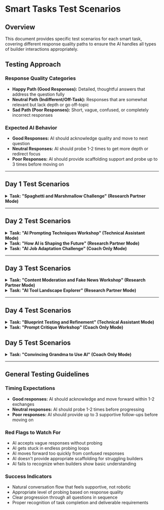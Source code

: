 # Smart Tasks Test Scenarios

## Overview
This document provides specific test scenarios for each smart task, covering different response quality paths to ensure the AI handles all types of builder interactions appropriately.

## Testing Approach

### Response Quality Categories
- **Happy Path (Good Responses):** Detailed, thoughtful answers that address the question fully
- **Neutral Path (Indifferent/Off-Task):** Responses that are somewhat relevant but lack depth or go off-topic
- **Sad Path (Poor Responses):** Short, vague, confused, or completely incorrect responses

### Expected AI Behavior
- **Good Responses:** AI should acknowledge quality and move to next question
- **Neutral Responses:** AI should probe 1-2 times to get more depth or redirect focus
- **Poor Responses:** AI should provide scaffolding support and probe up to 3 times before moving on

---

## Day 1 Test Scenarios

<details>
<summary><strong>Task: "Spaghetti and Marshmallow Challenge" (Research Partner Mode)</strong></summary>

### Question 2: Research Phase
**AI Asks:** "Surprise! Now spend 5 minutes using your LLM of choice (ChatGPT, Claude, Gemini) to research building strategies independently. What specific prompts did you use to get helpful building advice? What strategies did you discover?"

**Happy Path Response:**
"I used prompts like 'What engineering principles make tall structures stable?' and 'How can I build a strong tower with spaghetti and marshmallows?' I discovered that triangular bases provide better stability, weight should be distributed evenly, and connecting pieces at angles creates stronger joints than straight connections."

**Expected AI Behavior:** Acknowledge good research approach and move to group formation.

**Neutral Path Response:**
"I asked how to build towers and got some tips."

**Expected AI Behavior:** Probe for specifics: "What specific tips did you get? Can you share one concrete strategy you learned that you think might work?"

**Sad Path Response:**
"I don't know what to ask the AI."

**Expected AI Behavior:** Provide guidance: "Try asking something like 'What makes buildings stable?' or 'How do engineers prevent tall structures from falling over?' What happens when you ask questions like that?"

### Question 4: Reflection on AI-Assisted Problem Solving
**AI Asks:** "You have 5 minutes to build a new tower using your research. How did your AI-informed approach compare to your first attempt? What did you learn about using AI for practical problem-solving?"

**Happy Path Response:**
"Our second tower was much more stable and taller because we applied the triangular base principle and weight distribution techniques from our research. I learned that AI can provide valuable theoretical knowledge, but you still need to experiment and adapt the advice to your specific materials and situation."

**Expected AI Behavior:** Acknowledge insight and conclude the activity.

**Neutral Path Response:**
"The second tower was better."

**Expected AI Behavior:** Probe for learning: "What specifically made it better? What did the AI research help you understand that you didn't know before?"

**Sad Path Response:**
"It didn't really help."

**Expected AI Behavior:** Explore further: "What challenges did you have applying the AI's advice? Sometimes the first attempt at using AI research doesn't work perfectly - what would you try differently next time?"

</details>

---

## Day 2 Test Scenarios

<details>
<summary><strong>Task: "AI Prompting Techniques Workshop" (Technical Assistant Mode)</strong></summary>

### Question 1: Recipe Prompt Practice
**AI Asks:** "Let's practice with your first scenario: You want a quick vegetarian dinner recipe using ingredients you have at home. Write your initial prompt for this task. What specific ingredients and constraints should you include?"

**Happy Path Response:**
"I need a vegetarian dinner recipe that takes 30 minutes or less using these ingredients: pasta, canned tomatoes, spinach, garlic, olive oil, and parmesan cheese. I want something healthy and flavorful that serves 2 people. Please include step-by-step instructions and cooking times."

**Expected AI Behavior:** Help evaluate the prompt quality and guide refinement process.

**Neutral Path Response:**
"Give me a vegetarian recipe with pasta and tomatoes."

**Expected AI Behavior:** Probe for specifics: "That's a good start! What other details would help get you exactly what you need? Think about time constraints, serving size, or cooking skill level."

**Sad Path Response:**
"I don't know how to write prompts."

**Expected AI Behavior:** Provide scaffolding: "Let's break it down. What ingredients do you have? How much time do you want to spend cooking? How many people are you feeding? We can build a prompt step by step."

### Question 4: Pattern Recognition Across Scenarios
**AI Asks:** "Final scenario: You're writing an executive project report that needs to explain technical concepts without jargon... What patterns are you noticing in effective prompt refinement across all three scenarios?"

**Happy Path Response:**
"I'm noticing that effective prompts need specific context, clear constraints, and defined audience. For the report, I learned to specify the executive audience, request business impact focus, and ask for jargon-free language. The pattern is: be specific about what you want, who it's for, and what format you need."

**Expected AI Behavior:** Acknowledge pattern recognition and conclude the workshop.

**Neutral Path Response:**
"Being more specific helps."

**Expected AI Behavior:** Probe deeper: "That's true! Can you give me a specific example of how being more specific improved one of your prompts? What exactly did you add that made the difference?"

**Sad Path Response:**
"I'm not seeing any patterns."

**Expected AI Behavior:** Guide reflection: "Let's look at your three scenarios together. Compare your first prompt for the recipe with your final version - what did you add or change? Now look at your email prompt - did you make similar types of changes?"

</details>

<details>
<summary><strong>Task: "How AI is Shaping the Future" (Research Partner Mode)</strong></summary>

### Question 2: Research Focus
**AI Asks:** "I'm here to help you research AI's impact on your chosen domain. What are the three biggest ways AI is currently transforming your selected industry? Let's find specific examples and supporting data together."

**Happy Path Response:**
"We chose healthcare. The three biggest transformations we want to research are: 1) AI-powered diagnostic imaging that can detect diseases earlier than human doctors, 2) Drug discovery acceleration using AI to identify promising compounds faster, and 3) Personalized treatment plans based on AI analysis of patient data and genetics."

**Expected AI Behavior:** Engage with research and help find supporting evidence for each transformation.

**Neutral Path Response:**
"AI is changing healthcare in different ways."

**Expected AI Behavior:** Probe for specifics: "What specific ways are you thinking about? Are you interested in how AI helps doctors, patients, or healthcare systems? Let's pick one area to start researching."

**Sad Path Response:**
"We don't know what AI does in healthcare."

**Expected AI Behavior:** Provide scaffolding: "Let's start with what you know about healthcare challenges. What problems do doctors, hospitals, or patients face that technology might help solve?"

</details>

<details>
<summary><strong>Task: "AI Job Adaptation Challenge" (Coach Only Mode)</strong></summary>

### Question 3: AI Integration Analysis
**AI Asks:** "Looking at your task list, which of these could AI handle effectively, and which ones require uniquely human skills like creativity, empathy, or complex judgment? What new AI-collaboration skills would someone need?"

**Happy Path Response:**
"For marketing manager: AI could handle data analysis, A/B testing, basic content generation, and campaign performance tracking. Humans are still needed for creative strategy, understanding customer emotions, ethical decision-making, and building authentic relationships. New skills needed would be AI tool management, prompt engineering, and interpreting AI-generated insights to make strategic decisions."

**Expected AI Behavior:** Build on analysis and move toward job description creation.

**Neutral Path Response:**
"AI can do some tasks, humans do others."

**Expected AI Behavior:** Probe for specifics: "Can you give me specific examples? Which exact tasks from your list could AI handle, and which ones definitely need human judgment?"

**Sad Path Response:**
"I don't know what AI can or can't do."

**Expected AI Behavior:** Provide guidance: "Let's think about it differently. Which tasks on your list are very repetitive or involve analyzing lots of data? Those might be good for AI. Which ones require understanding people's feelings or making ethical choices?"

</details>



---

## Day 3 Test Scenarios

<details>
<summary><strong>Task: "Content Moderation and Fake News Workshop" (Research Partner Mode)</strong></summary>

### Question 2: Fact-Checking Practice
**AI Asks:** "Let's practice fact-checking together. Find 3 social media claims (aim for 1 that seems true, 1 uncertain, and 1 suspicious) and verify each one using reliable sources. What fact-checking strategies work best, and what challenges did you encounter?"

**Happy Path Response:**
"I found three claims: 1) 'Coffee reduces risk of heart disease' - verified as true through multiple medical studies, 2) 'New AI breakthrough allows robots to feel emotions' - uncertain, found mixed sources and no peer review, 3) 'Local mayor arrested for corruption' - suspicious, no credible news sources reporting it. Best strategies were checking multiple sources, looking for original research, and verifying through established news outlets."

**Expected AI Behavior:** Acknowledge good fact-checking approach and move to exploring fake news characteristics.

**Neutral Path Response:**
"I checked some claims and some were true, some weren't."

**Expected AI Behavior:** Probe for specifics: "Can you tell me about one specific claim you checked? What sources did you use to verify it, and what made you trust or distrust those sources?"

**Sad Path Response:**
"I don't know how to fact-check things."

**Expected AI Behavior:** Provide guidance: "Let's start simple. If you saw a claim like 'It's going to snow tomorrow,' how would you check if that's true? What sources would you trust for weather information?"

### Question 4: AI Content Creation Experiment
**AI Asks:** "Now let's experiment responsibly with AI's content creation capabilities. Ask me to help you create a convincing but fake headline about a current event (we'll clearly label it as fake). What techniques make AI-generated content so persuasive, and how could you spot similar fake content in the future?"

**Happy Path Response:**
"I created a fake headline: 'FAKE: Local University Announces Free Tuition for All Students Starting Next Year.' The AI made it convincing by using specific details, official-sounding language, and tapping into something people want to believe. To spot similar fake content, I'd look for: lack of official sources, emotional manipulation, too-good-to-be-true claims, and missing verification from multiple news outlets."

**Expected AI Behavior:** Acknowledge insights about AI's persuasive capabilities and conclude the workshop.

**Neutral Path Response:**
"The fake headline looked pretty real."

**Expected AI Behavior:** Probe deeper: "What specifically made it look real to you? What techniques did the AI use that made it convincing?"

**Sad Path Response:**
"I don't understand why this matters."

**Expected AI Behavior:** Explain importance: "Understanding how easy it is to create fake content helps you be more critical of what you see online. If AI can create convincing fake news in seconds, how might that change how you evaluate information you encounter?"

</details>

<details>
<summary><strong>Task: "AI Tool Landscape Explorer" (Research Partner Mode)</strong></summary>

### Question 1: LLM Comparison
**AI Asks:** "Let's start with LLMs (Large Language Models). Test the same question with at least 2 different LLMs (like ChatGPT, Claude, Gemini, or Perplexity). Try both a simple question and a complex one. What differences do you notice in their responses, capabilities, and interaction styles?"

**Happy Path Response:**
"I tested 'What's the capital of France?' and 'Explain quantum computing for a business executive.' ChatGPT gave more conversational responses with examples, while Claude was more structured and precise. For the complex question, Claude provided better business context and analogies, while ChatGPT was more technical. I noticed Claude asks more clarifying questions, while ChatGPT tends to give comprehensive answers immediately."

**Expected AI Behavior:** Build on observations and move to image generation tools.

**Neutral Path Response:**
"They gave different answers but both were okay."

**Expected AI Behavior:** Probe for specifics: "What kind of differences did you notice? Was one more helpful for certain types of questions? Did you prefer one style over another?"

**Sad Path Response:**
"I couldn't tell the difference."

**Expected AI Behavior:** Provide guidance: "Try asking them the same specific question and compare side by side. For example, ask both 'How do I write a professional email?' and look at the format, length, and style of their responses."

</details>

---

## Day 4 Test Scenarios

<details>
<summary><strong>Task: "Blueprint Testing and Refinement" (Technical Assistant Mode)</strong></summary>

### Question 2: Response Quality Evaluation
**AI Asks:** "How was that response? Let me help you evaluate the quality critically. What worked well, what needs improvement, and how can we refine the prompt for better results?"

**Happy Path Response:**
"The response covered all the main points I asked for, but it was too generic and didn't include the specific local context I need for my disaster preparedness plan. It also used too much technical jargon that wouldn't work for a public-facing document. I think I need to add constraints about reading level and specify my city's particular climate risks."

**Expected AI Behavior:** Help develop specific refinement strategies and move to meta-prompting.

**Neutral Path Response:**
"It was okay but could be better."

**Expected AI Behavior:** Probe for specifics: "What specifically could be better? Was it too long, too short, missing information, or formatted poorly? Help me understand what didn't meet your needs."

**Sad Path Response:**
"I don't know if it's good or not."

**Expected AI Behavior:** Provide evaluation framework: "Let's break it down. Did it answer your question completely? Was it the right length? Did it use language appropriate for your audience? Was the format what you expected?"

### Question 3: Meta-Prompting Experiment
**AI Asks:** "Let's try meta-prompting - ask me to critique my own response and suggest improvements to the prompt. What new insights does this technique reveal about prompt refinement?"

**Happy Path Response:**
"When I asked you to critique your disaster plan response, you identified that it lacked specific local data, used inconsistent formatting, and didn't prioritize recommendations by urgency. You suggested I add constraints for data sources, specify output format, and request priority rankings. This meta-prompting revealed that AI can identify its own weaknesses and suggest specific prompt improvements I wouldn't have thought of."

**Expected AI Behavior:** Acknowledge successful meta-prompting and continue with blueprint testing.

**Neutral Path Response:**
"You said some things could be improved."

**Expected AI Behavior:** Probe for learning: "What specific improvements did I suggest? How were those suggestions different from what you might have thought of on your own?"

**Sad Path Response:**
"I don't understand what meta-prompting means."

**Expected AI Behavior:** Clarify and guide: "Meta-prompting means asking me to think about my own response. Try asking me 'What are the weaknesses in the response you just gave me?' or 'How could you improve that answer?' What happens when you try that?"

</details>

<details>
<summary><strong>Task: "Prompt Critique Workshop" (Coach Only Mode)</strong></summary>

### Question 3: Constructive Feedback Delivery
**AI Asks:** "Provide specific, constructive feedback focusing on: What worked well in their design? What could be clearer or more effective? What alternative approaches might they consider?"

**Happy Path Response:**
"Their nonprofit fundraising prompts had excellent structure and clear role definitions for the AI. The strength was breaking down the campaign into logical phases. However, the prompts could be more effective with specific constraints on reading level and more detailed examples of successful fundraising language. Alternative approaches might include testing different donor personas or adding emotional storytelling elements to the campaign copy requests."

**Expected AI Behavior:** Acknowledge quality feedback and move to reflection on received feedback.

**Neutral Path Response:**
"Their prompts were pretty good but could use some work."

**Expected AI Behavior:** Push for specifics: "What specifically was good about them? What kind of work do they need? Give me concrete examples of what you'd change or improve."

**Sad Path Response:**
"I don't know how to give feedback on prompts."

**Expected AI Behavior:** Provide framework: "Start with what you noticed. Did their prompts give clear instructions? Were they specific enough? Did the AI outputs match what they were trying to achieve? Pick one thing that worked well and one thing that could be improved."

</details>

## Day 5 Test Scenarios

<details>
<summary><strong>Task: "Convincing Grandma to Use AI" (Coach Only Mode)</strong></summary>

### Question 2: Simple AI Explanation
**AI Asks:** "How would YOU explain what AI is in simple, non-technical terms that your chosen person would understand and care about? Think about their daily life and interests."

**Happy Path Response:**
"I'd tell my grandmother that AI is like having a really smart helper that can read and write faster than any human. Just like she uses a calculator to help with math, AI helps with thinking tasks like writing letters, finding information, or organizing ideas. It's not magic - it's just a computer program that learned from reading millions of books and articles, so it can help her with everyday tasks like writing emails to family or finding recipes."

**Expected AI Behavior:** Acknowledge clear explanation and move to identifying specific benefits.

**Neutral Path Response:**
"AI is like a smart computer that helps people."

**Expected AI Behavior:** Push for more connection: "That's a start! But how would you make that meaningful to your specific person? What would they care about or relate to in their daily life?"

**Sad Path Response:**
"I don't know how to explain it without using technical words."

**Expected AI Behavior:** Provide analogies: "Think about tools they already use and trust. Do they use GPS for directions? A calculator for math? A search engine to find information? AI is similar to these - it's just a tool that helps with thinking and writing tasks."

### Question 5: Complete Presentation Structure
**AI Asks:** "Structure your complete 60-second presentation: How will you explain AI simply, present the three benefits, address their concerns, and provide clear getting-started steps? Practice your timing and delivery."

**Happy Path Response:**
"Grandma, you know how you spend time writing long emails to the family and sometimes struggle to find the right words? AI is like having a writing assistant that helps you express your thoughts clearly. It could help you write better emails to us grandkids, find new recipes based on what's in your fridge, and even help you organize your photo albums with descriptions. I know you worry about technology being too complicated, but this is as simple as typing a question and getting an answer - like asking a very knowledgeable friend. We could start by having you try it once a week to help write one email, and I'll be right there to help you. What do you think?"

**Expected AI Behavior:** Provide feedback on presentation effectiveness and conclude the task.

**Neutral Path Response:**
"AI can help you with writing and finding information. It's easy to use. You should try ChatGPT."

**Expected AI Behavior:** Coach for improvement: "You have the basic elements, but let's make it more personal and compelling. How can you connect to their specific situation? What would make them excited rather than just informed?"

**Sad Path Response:**
"I can't fit everything into 60 seconds."

**Expected AI Behavior:** Help prioritize: "Let's focus on the most important elements. What's the one benefit that would matter most to this person? What's their biggest concern? Build your presentation around those key points and practice saying it out loud."

</details>

---

## General Testing Guidelines

### Timing Expectations
- **Good responses:** AI should acknowledge and move forward within 1-2 exchanges
- **Neutral responses:** AI should probe 1-2 times before progressing
- **Poor responses:** AI should provide up to 3 supportive follow-ups before moving on

### Red Flags to Watch For
- AI accepts vague responses without probing
- AI gets stuck in endless probing loops
- AI moves forward too quickly from confused responses
- AI doesn't provide appropriate scaffolding for struggling builders
- AI fails to recognize when builders show basic understanding

### Success Indicators
- Natural conversation flow that feels supportive, not robotic
- Appropriate level of probing based on response quality
- Clear progression through all questions in sequence
- Proper recognition of task completion and deliverable requirements